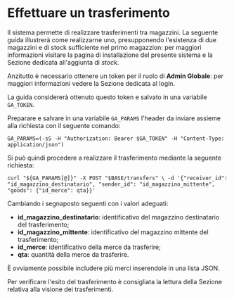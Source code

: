 # Effettuare un trasferimento

Il sistema permette di realizzare trasferimenti tra magazzini. La seguente guida illustrerà come realizzarne uno, presupponendo l'esistenza di due magazzini e di stock sufficiente nel primo magazzion: per maggiori informazioni visitare la pagina di installazione del presente sistema e la Sezione dedicata all'aggiunta di _stock_.

Anzitutto è necessario ottenere un token per il ruolo di **Admin Globale**: per maggiori informazioni vedere la Sezione dedicata al login.

La guida considererà ottenuto questo token e salvato in una variabile `GA_TOKEN`.

Preparare e salvare in una variabile `GA_PARAMS` l'header da inviare assieme alla richiesta con il seguente comando:

`GA_PARAMS=(-sS -H "Authorization: Bearer $GA_TOKEN" -H "Content-Type: application/json")`

Si può quindi procedere a realizzare il trasferimento mediante la seguente richiesta:

`curl "${GA_PARAMS[@]}" -X POST "$BASE/transfers" \
  -d '{"receiver_id": "id_magazzino_destinatario", "sender_id": "id_magazzino_mittente", "goods": {"id_merce": qta}}'`

Cambiando i segnaposto seguenti con i valori adeguati:

- **id_magazzino_destinatario**: identificativo del magazzino destinatario del trasferimento;
- **id_magazzino_mittente**: identificativo del magazzino mittente del trasferimento;
- **id_merce**: identificativo della merce da trasferire;
- **qta**: quantità della merce da trasferire.

È ovviamente possibile includere più merci inserendole in una lista JSON.

Per verificare l'esito del trasferimento è consigliata la lettura della Sezione relativa alla visione dei trasferimenti.